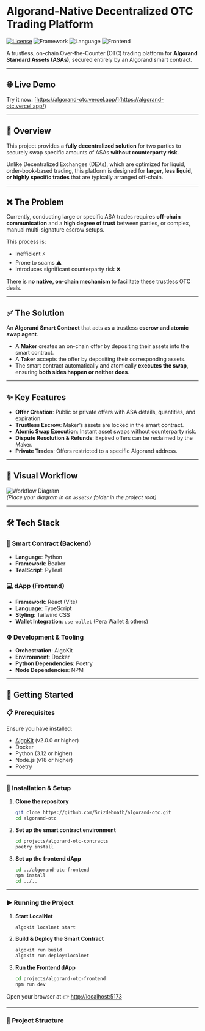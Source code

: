 # Algorand-Native Decentralized OTC Trading Platform

[![License](https://img.shields.io/badge/License-MIT-yellow.svg)](LICENSE)
![Framework](https://img.shields.io/badge/Framework-AlgoKit-blue.svg)
![Language](https://img.shields.io/badge/Language-Python-green.svg)
![Frontend](https://img.shields.io/badge/Frontend-React-cyan.svg)

A trustless, on-chain Over-the-Counter (OTC) trading platform for **Algorand Standard Assets (ASAs)**, secured entirely by an Algorand smart contract.

---

## 🌐 Live Demo

Try it now: [https://algorand-otc.vercel.app/](https://algorand-otc.vercel.app/)

---

## 📖 Overview
This project provides a **fully decentralized solution** for two parties to securely swap specific amounts of ASAs **without counterparty risk**.  

Unlike Decentralized Exchanges (DEXs), which are optimized for liquid, order-book-based trading, this platform is designed for **larger, less liquid, or highly specific trades** that are typically arranged off-chain.

---

## ❌ The Problem
Currently, conducting large or specific ASA trades requires **off-chain communication** and a **high degree of trust** between parties, or complex, manual multi-signature escrow setups.  

This process is:
- Inefficient ⚡
- Prone to scams ⚠️
- Introduces significant counterparty risk ❌  

There is **no native, on-chain mechanism** to facilitate these trustless OTC deals.

---

## ✅ The Solution
An **Algorand Smart Contract** that acts as a trustless **escrow and atomic swap agent**.

- A **Maker** creates an on-chain offer by depositing their assets into the smart contract.  
- A **Taker** accepts the offer by depositing their corresponding assets.  
- The smart contract automatically and atomically **executes the swap**, ensuring **both sides happen or neither does**.  

---

## ✨ Key Features
- **Offer Creation**: Public or private offers with ASA details, quantities, and expiration.  
- **Trustless Escrow**: Maker’s assets are locked in the smart contract.  
- **Atomic Swap Execution**: Instant asset swaps without counterparty risk.  
- **Dispute Resolution & Refunds**: Expired offers can be reclaimed by the Maker.  
- **Private Trades**: Offers restricted to a specific Algorand address.  

---

## 🔄 Visual Workflow
![Workflow Diagram](assets/workflow_diagram.png)  
*(Place your diagram in an `assets/` folder in the project root)*

---

## 🛠️ Tech Stack

### 🔗 Smart Contract (Backend)
- **Language**: Python  
- **Framework**: Beaker  
- **TealScript**: PyTeal  

### 💻 dApp (Frontend)
- **Framework**: React (Vite)  
- **Language**: TypeScript  
- **Styling**: Tailwind CSS  
- **Wallet Integration**: `use-wallet` (Pera Wallet & others)  

### ⚙️ Development & Tooling
- **Orchestration**: AlgoKit  
- **Environment**: Docker  
- **Python Dependencies**: Poetry  
- **Node Dependencies**: NPM  

---

## 🚀 Getting Started

### 📋 Prerequisites
Ensure you have installed:
- [AlgoKit](https://github.com/algorandfoundation/algokit) (v2.0.0 or higher)  
- Docker  
- Python (3.12 or higher)  
- Node.js (v18 or higher)  
- Poetry  

---

### 🔧 Installation & Setup

1. **Clone the repository**  
   ```bash
   git clone https://github.com/Srizdebnath/algorand-otc.git
   cd algorand-otc
   ```

2. **Set up the smart contract environment**
   ```bash
   cd projects/algorand-otc-contracts
   poetry install
   ```

3. **Set up the frontend dApp**
   ```bash
   cd ../algorand-otc-frontend
   npm install
   cd ../..
   ```

---

### ▶️ Running the Project

1. **Start LocalNet**
   ```bash
   algokit localnet start
   ```

2. **Build & Deploy the Smart Contract**
   ```bash
   algokit run build
   algokit run deploy:localnet
   ```

3. **Run the Frontend dApp**
   ```bash
   cd projects/algorand-otc-frontend
   npm run dev
   ```

Open your browser at 👉 [http://localhost:5173](http://localhost:5173)

---

### 📂 Project Structure
